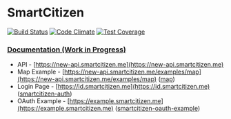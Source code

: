 # SmartCitizen

[![Build Status](https://travis-ci.org/johnrees/smartcitizen.svg?branch=master)](https://travis-ci.org/johnrees/smartcitizen)
[![Code Climate](https://codeclimate.com/github/johnrees/smartcitizen/badges/gpa.svg)](https://codeclimate.com/github/johnrees/smartcitizen)
[![Test Coverage](https://codeclimate.com/github/johnrees/smartcitizen/badges/coverage.svg)](https://codeclimate.com/github/johnrees/smartcitizen)

### [Documentation (Work in Progress)](http://www.johnre.es/smartcitizen-api-documentation)

* API - [https://new-api.smartcitizen.me](https://new-api.smartcitizen.me)
* Map Example - [https://new-api.smartcitizen.me/examples/map](https://new-api.smartcitizen.me/examples/map) ([map](https://github.com/johnrees/smartcitizen/blob/master/public/examples/map.html))
* Login Page - [https://id.smartcitizen.me](https://id.smartcitizen.me) ([smartcitizen-auth](https://github.com/johnrees/smartcitizen-auth))
* OAuth Example - [https://example.smartcitizen.me](https://example.smartcitizen.me) ([smartcitizen-oauth-example](https://github.com/johnrees/smartcitizen-oauth-example))
